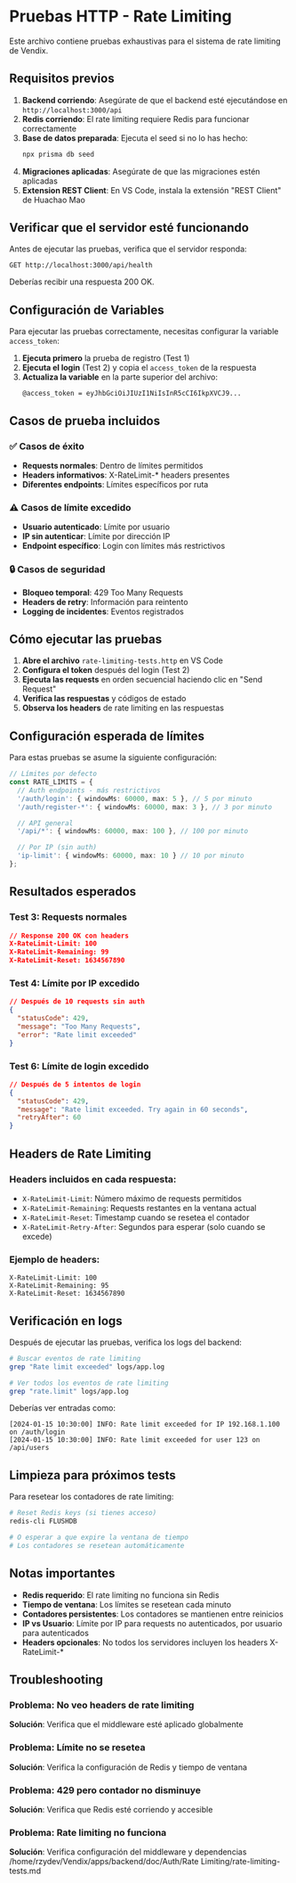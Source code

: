 # Pruebas HTTP - Rate Limiting

Este archivo contiene pruebas exhaustivas para el sistema de rate limiting de Vendix.

## Requisitos previos

1. **Backend corriendo**: Asegúrate de que el backend esté ejecutándose en `http://localhost:3000/api`
2. **Redis corriendo**: El rate limiting requiere Redis para funcionar correctamente
3. **Base de datos preparada**: Ejecuta el seed si no lo has hecho:
   ```bash
   npx prisma db seed
   ```
4. **Migraciones aplicadas**: Asegúrate de que las migraciones estén aplicadas
5. **Extension REST Client**: En VS Code, instala la extensión "REST Client" de Huachao Mao

## Verificar que el servidor esté funcionando

Antes de ejecutar las pruebas, verifica que el servidor responda:

```
GET http://localhost:3000/api/health
```

Deberías recibir una respuesta 200 OK.

## Configuración de Variables

Para ejecutar las pruebas correctamente, necesitas configurar la variable `access_token`:

1. **Ejecuta primero** la prueba de registro (Test 1)
2. **Ejecuta el login** (Test 2) y copia el `access_token` de la respuesta
3. **Actualiza la variable** en la parte superior del archivo:
   ```
   @access_token = eyJhbGciOiJIUzI1NiIsInR5cCI6IkpXVCJ9...
   ```

## Casos de prueba incluidos

### ✅ Casos de éxito
- **Requests normales**: Dentro de límites permitidos
- **Headers informativos**: X-RateLimit-* headers presentes
- **Diferentes endpoints**: Límites específicos por ruta

### ⚠️ Casos de límite excedido
- **Usuario autenticado**: Límite por usuario
- **IP sin autenticar**: Límite por dirección IP
- **Endpoint específico**: Login con límites más restrictivos

### 🔒 Casos de seguridad
- **Bloqueo temporal**: 429 Too Many Requests
- **Headers de retry**: Información para reintento
- **Logging de incidentes**: Eventos registrados

## Cómo ejecutar las pruebas

1. **Abre el archivo** `rate-limiting-tests.http` en VS Code
2. **Configura el token** después del login (Test 2)
3. **Ejecuta las requests** en orden secuencial haciendo clic en "Send Request"
4. **Verifica las respuestas** y códigos de estado
5. **Observa los headers** de rate limiting en las respuestas

## Configuración esperada de límites

Para estas pruebas se asume la siguiente configuración:

```typescript
// Límites por defecto
const RATE_LIMITS = {
  // Auth endpoints - más restrictivos
  '/auth/login': { windowMs: 60000, max: 5 }, // 5 por minuto
  '/auth/register-*': { windowMs: 60000, max: 3 }, // 3 por minuto

  // API general
  '/api/*': { windowMs: 60000, max: 100 }, // 100 por minuto

  // Por IP (sin auth)
  'ip-limit': { windowMs: 60000, max: 10 } // 10 por minuto
};
```

## Resultados esperados

### Test 3: Requests normales
```json
// Response 200 OK con headers
X-RateLimit-Limit: 100
X-RateLimit-Remaining: 99
X-RateLimit-Reset: 1634567890
```

### Test 4: Límite por IP excedido
```json
// Después de 10 requests sin auth
{
  "statusCode": 429,
  "message": "Too Many Requests",
  "error": "Rate limit exceeded"
}
```

### Test 6: Límite de login excedido
```json
// Después de 5 intentos de login
{
  "statusCode": 429,
  "message": "Rate limit exceeded. Try again in 60 seconds",
  "retryAfter": 60
}
```

## Headers de Rate Limiting

### Headers incluidos en cada respuesta:
- `X-RateLimit-Limit`: Número máximo de requests permitidos
- `X-RateLimit-Remaining`: Requests restantes en la ventana actual
- `X-RateLimit-Reset`: Timestamp cuando se resetea el contador
- `X-RateLimit-Retry-After`: Segundos para esperar (solo cuando se excede)

### Ejemplo de headers:
```
X-RateLimit-Limit: 100
X-RateLimit-Remaining: 95
X-RateLimit-Reset: 1634567890
```

## Verificación en logs

Después de ejecutar las pruebas, verifica los logs del backend:

```bash
# Buscar eventos de rate limiting
grep "Rate limit exceeded" logs/app.log

# Ver todos los eventos de rate limiting
grep "rate.limit" logs/app.log
```

Deberías ver entradas como:
```
[2024-01-15 10:30:00] INFO: Rate limit exceeded for IP 192.168.1.100 on /auth/login
[2024-01-15 10:30:00] INFO: Rate limit exceeded for user 123 on /api/users
```

## Limpieza para próximos tests

Para resetear los contadores de rate limiting:

```bash
# Reset Redis keys (si tienes acceso)
redis-cli FLUSHDB

# O esperar a que expire la ventana de tiempo
# Los contadores se resetean automáticamente
```

## Notas importantes

- **Redis requerido**: El rate limiting no funciona sin Redis
- **Tiempo de ventana**: Los límites se resetean cada minuto
- **Contadores persistentes**: Los contadores se mantienen entre reinicios
- **IP vs Usuario**: Límite por IP para requests no autenticados, por usuario para autenticados
- **Headers opcionales**: No todos los servidores incluyen los headers X-RateLimit-*

## Troubleshooting

### Problema: No veo headers de rate limiting
**Solución**: Verifica que el middleware esté aplicado globalmente

### Problema: Límite no se resetea
**Solución**: Verifica la configuración de Redis y tiempo de ventana

### Problema: 429 pero contador no disminuye
**Solución**: Verifica que Redis esté corriendo y accesible

### Problema: Rate limiting no funciona
**Solución**: Verifica configuración del middleware y dependencias</content>
<parameter name="filePath">/home/rzydev/Vendix/apps/backend/doc/Auth/Rate Limiting/rate-limiting-tests.md
